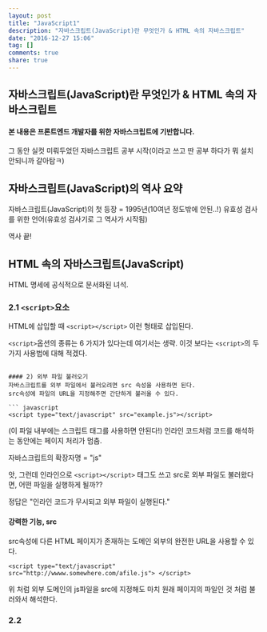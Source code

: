 ```yaml
---
layout: post
title: "JavaScript1"
description: "자바스크립트(JavaScript)란 무엇인가 & HTML 속의 자바스크립트"
date: "2016-12-27 15:06"
tag: []
comments: true
share: true
---
```



## 자바스크립트(JavaScript)란 무엇인가 & HTML 속의 자바스크립트  

#### 본 내용은 프론트엔드 개발자를 위한 자바스크립트에 기반합니다.

그 동안 실컷 미뤄두었던 자바스크립트 공부 시작(이라고 쓰고 딴 공부 하다가 뭐 설치 안되니까 갈아탐ㅋ)

## 자바스크립트(JavaScript)의 역사 요약

자바스크립트(JavaScript)의 첫 등장 = 1995년(10여년 정도밖에 안된..!)
유효성 검사를 위한 언어(유효성 검사기로 그 역사가 시작됨)

역사 끝!

## HTML 속의 자바스크립트(JavaScript)

HTML 명세에 공식적으로 문서화된 녀석.

### 2.1 `<script>`요소

HTML에 삽입할 때 `<script></script>` 이런 형태로 삽입된다.

`<script>`옵션의 종류는 6 가지가 있다는데 여기서는 생략.
이것 보다는 `<script>`의 두 가지 사용법에 대해 적겠다.

<script>옵션의 종류는 6 가지가 있다는데 여기서는 생략.
이것 보다는 <script>의 두 가지 사용법에 대해 적겠다.


#### 1) 인라인 자바스크립트 코드
스크립트 요소 내부에 직접 작성한 코드를 의미한다.
해석은 위->아래 순서로 해석된다.


``` javascript
<script type="text/javascript">
function sayHi(){
  alert("Hi");
}
</script>
```

#### 2) 외부 파일 불러오기
자바스크립트를 외부 파일에서 불러오려면 src 속성을 사용하면 된다.
src속성에 파일의 URL을 지정해주면 간단하게 불러올 수 있다.

``` javascript
<script type="text/javascript" src="example.js"></script>
```

(이 파일 내부에는 스크립트 태그를 사용하면 안된다!)
인라인 코드처럼 코드를 해석하는 동안에는 페이지 처리가 멈춤.

자바스크립트의 확장자명 = "js"


앗, 그런데 인라인으로 `<script></script>` 태그도 쓰고 src로 외부 파일도 불러왔다면,
어떤 파일을 실행하게 될까??

정답은 "인라인 코드가 무시되고 외부 파일이 실행된다."

#### 강력한 기능, src
src속성에 다른 HTML 페이지가 존재하는 도메인 외부의 완전한 URL을 사용할 수 있다.

`<script type="text/javascript" src="http://wwww.somewhere.com/afile.js">
</script>`

위 처럼 외부 도메인의 js파일을 src에 지정해도 마치 원래 페이지의 파일인 것 처럼 불러와서 해석한다.

### 2.2 <script> 태그의 위치
`<head>`태그 안에 쓰는 것이 일반적이다.
그냥 CSS파일이랑 JS파일 같이 외부 파일 참조를 한번에 관리하기 위해 이런 형식을 취한것이다.

하지만, 외부 파일을 이렇게 `<head>`에서 모두 불러오게 된다면 문제점이 발생한다.
자바스크립트를 전부 내려받고, 파싱하고, 해석을 끝낼 때까지 렌더링이 멈추게 된다는 점이다.
그런데 브라우저는 `<body>`태그를 만나면서 부터 렌더링을 시작한다...
(이렇게 되면 페이지 뜨는데 시간이 엄청나게 걸리겠지?? 그리고 넌 빈 화면을 보게 되겠지ㅋ)

이런 이유로 최신 웹 어플리케이션에서는 자바스크립트 코드를 모두 `<body>` 요소 안에 사용한다.
(페이지 콘텐츠 마지막에 써준다. `</body>`태그 바로 앞에..!)

```html
<!DOCTYPE html>
<html>
  <head>
    <title> 몽몽뭉뭉's Web page </title>
  </head>
  <body>
    <!-- 페이지 콘텐츠 -->
    <script type="text/javascript" src="example1.js"></script>
  </body>
</html>
```

### 2.3 defer & async

defer: 스크립트의 실행을 문서 렌더링 이후로 미룰 수 있다.

async: 해당 스크립트가 해석될 때 까지 다른 스크립트나 문서 렌더링을 차단하지 않아도 된다고 명시.
비동기 스크립트는 마크업 순서대로 실행되지 않는다.(DOM 조작 스크립트는 async(비동기적)사용을 자제하자.)

### 2.4 <noscript>
`<noscript>`요소는 브라우저가 스크립트를 지원하지 않거나 비활성화 되었을 때 사용된다.
스크립트 사용할 수 있으면 표시되지 않아욧!
